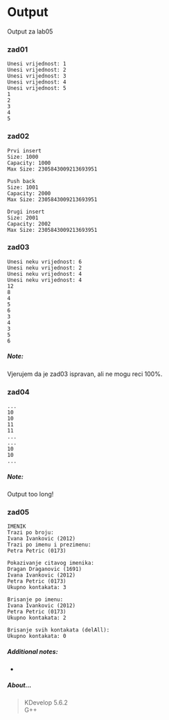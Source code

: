 # Output
Output za lab05
### zad01
```
Unesi vrijednost: 1
Unesi vrijednost: 2
Unesi vrijednost: 3
Unesi vrijednost: 4
Unesi vrijednost: 5
1
2
3
4
5
```
### zad02
```
Prvi insert
Size: 1000
Capacity: 1000
Max Size: 2305843009213693951

Push back
Size: 1001
Capacity: 2000
Max Size: 2305843009213693951

Drugi insert
Size: 2001
Capacity: 2002
Max Size: 2305843009213693951
```
### zad03
```
Unesi neku vrijednost: 6
Unesi neku vrijednost: 2
Unesi neku vrijednost: 4
Unesi neku vrijednost: 4
12
8
4
5
6
3
4
3
5
6
```
##### Note:
Vjerujem da je zad03 ispravan, ali ne mogu reci 100%.
### zad04
```
...
10
10
11
11
...
...
10
10
...
```
##### Note:
Output too long!
### zad05
```
IMENIK
Trazi po broju:
Ivana Ivankovic (2012)
Trazi po imenu i prezimenu:
Petra Petric (0173)

Pokazivanje citavog imenika:
Dragan Draganovic (1691)
Ivana Ivankovic (2012)
Petra Petric (0173)
Ukupno kontakata: 3

Brisanje po imenu:
Ivana Ivankovic (2012)
Petra Petric (0173)
Ukupno kontakata: 2

Brisanje svih kontakata (delAll):
Ukupno kontakata: 0
```
##### Additional notes:
-
##### About...
> KDevelop 5.6.2  
> G++
